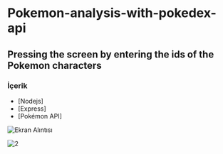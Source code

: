 # Pokemon-analysis-with-pokedex-api
## Pressing the screen by entering the ids of the Pokemon characters <br>
### İçerik
* [Nodejs]
* [Express]
* [Pokémon API]

![Ekran Alıntısı](https://user-images.githubusercontent.com/65136162/165578611-4f5f16a1-52f9-412f-8279-e8f0f4c9cfe1.PNG) 
<br>

![2](https://user-images.githubusercontent.com/65136162/165578709-1dd090e1-70c6-49f3-a33d-8e44c0ebc921.PNG)
